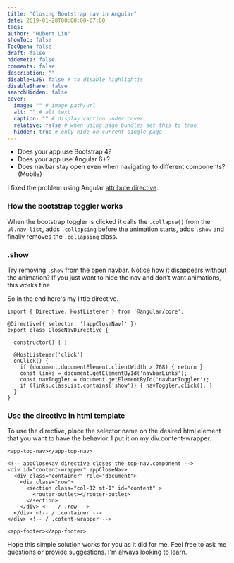 ```yaml
---
title: "Closing Bootstrap nav in Angular"
date: 2019-01-28T00:00:00-07:00
tags:
author: "Hubert Lin"
showToc: false
TocOpen: false
draft: false
hidemeta: false
comments: false
description: ""
disableHLJS: false # to disable highlightjs
disableShare: false
searchHidden: false
cover:
  image: "" # image path/url
  alt: "" # alt text
  caption: "" # display caption under cover
  relative: false # when using page bundles set this to true
  hidden: true # only hide on current single page
---
```



* Does your app use Bootstrap 4?
* Does your app use Angular 6+?
* Does navbar stay open even when navigating to different components? (Mobile)

I fixed the problem using Angular [attribute directive](https://angular.io/guide/attribute-directives).

### How the bootstrap toggler works

When the bootstrap toggler is clicked it calls the `.collapse()` from the `ul.nav-list`, adds `.collapsing` before the animation starts, adds `.show` and finally removes the `.collapsing` class.

### .show

Try removing `.show` from the open navbar. Notice how it disappears without the animation? If you just want to hide the nav and don't want animations, this works fine.

So in the end here's my little directive.

```
import { Directive, HostListener } from '@angular/core';

@Directive({ selector: '[appCloseNav]' })
export class CloseNavDirective {

  constructor() { }

  @HostListener('click')
  onClick() {
    if (document.documentElement.clientWidth > 768) { return }
    const links = document.getElementById('navbarLinks');
    const navToggler = document.getElementById('navbarToggler');
    if (links.classList.contains('show')) { navToggler.click(); }
  }
}
```

### Use the directive in html template

To use the directive, place the selector name on the desired html element that you want to have the behavior. I put it on my div.content-wrapper.

```
<app-top-nav></app-top-nav>

<!-- appCloseNav directive closes the top-nav.component -->
<div id="content-wrapper" appCloseNav> 
  <div class="container" role="document">
    <div class="row">
      <section class="col-12 mt-1" id="content" >
        <router-outlet></router-outlet>
      </section>
    </div> <!-- / .row -->
  </div> <!-- / .container -->
</div> <!-- / .cotent-wrapper -->

<app-footer></app-footer>
```

Hope this simple solution works for you as it did for me. Feel free to ask me questions or provide suggestions. I'm always looking to learn.
